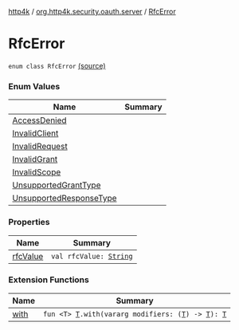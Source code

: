[http4k](../../index.md) / [org.http4k.security.oauth.server](../index.md) / [RfcError](./index.md)

# RfcError

`enum class RfcError` [(source)](https://github.com/http4k/http4k/blob/master/http4k-security-oauth/src/main/kotlin/org/http4k/security/oauth/server/OAuthError.kt#L10)

### Enum Values

| Name | Summary |
|---|---|
| [AccessDenied](-access-denied.md) |  |
| [InvalidClient](-invalid-client.md) |  |
| [InvalidRequest](-invalid-request.md) |  |
| [InvalidGrant](-invalid-grant.md) |  |
| [InvalidScope](-invalid-scope.md) |  |
| [UnsupportedGrantType](-unsupported-grant-type.md) |  |
| [UnsupportedResponseType](-unsupported-response-type.md) |  |

### Properties

| Name | Summary |
|---|---|
| [rfcValue](rfc-value.md) | `val rfcValue: `[`String`](https://kotlinlang.org/api/latest/jvm/stdlib/kotlin/-string/index.html) |

### Extension Functions

| Name | Summary |
|---|---|
| [with](../../org.http4k.core/with.md) | `fun <T> `[`T`](../../org.http4k.core/with.md#T)`.with(vararg modifiers: (`[`T`](../../org.http4k.core/with.md#T)`) -> `[`T`](../../org.http4k.core/with.md#T)`): `[`T`](../../org.http4k.core/with.md#T) |

